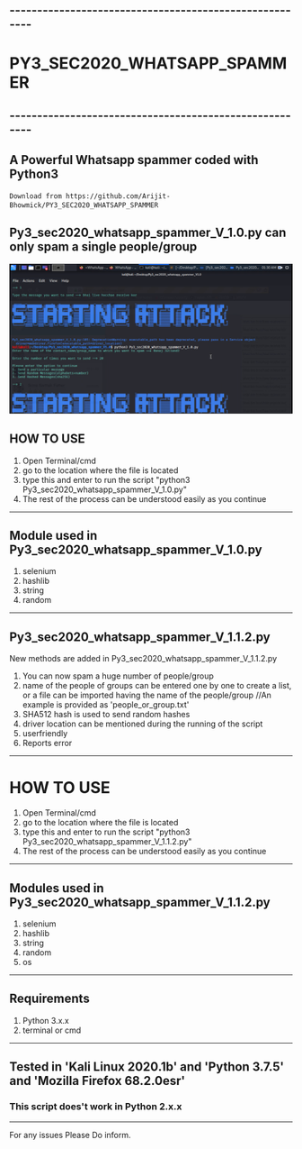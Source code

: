 ## -------------------------------------------------------
# PY3_SEC2020_WHATSAPP_SPAMMER
## -------------------------------------------------------
## A Powerful Whatsapp spammer coded with Python3
    Download from https://github.com/Arijit-Bhowmick/PY3_SEC2020_WHATSAPP_SPAMMER
    
## Py3_sec2020_whatsapp_spammer_V_1.0.py can only spam a single people/group
![PY3_SEC2020_WHATSAPP_SPAMMER](https://github.com/Arijit-Bhowmick/PY3_SEC2020_WHATSAPP_SPAMMER/blob/master/Pictures/PY3_SEC2020_WHATSAPP_SPAMMER.png)

## HOW TO USE
1. Open Terminal/cmd
2. go to the location where the file is located
3. type this and enter to run the script 
    "python3 Py3_sec2020_whatsapp_spammer_V_1.0.py"
4. The rest of the process can be understood easily as you continue
---------------------------------------------------------------
## Module used in Py3_sec2020_whatsapp_spammer_V_1.0.py
1. selenium
2. hashlib
3. string
4. random
---------------------------------------------------------------
## Py3_sec2020_whatsapp_spammer_V_1.1.2.py

New methods are added in Py3_sec2020_whatsapp_spammer_V_1.1.2.py
1. You can now spam a huge number of people/group
2. name of the people of groups can be entered one by one to create a list, or a file can be
    imported having the name of the people/group //An example is provided as 'people_or_group.txt'
3. SHA512 hash is used to send random hashes
4. driver location can be mentioned during the running of the script
5. userfriendly
6. Reports error
------------------------------------------------------------------
# HOW TO USE
1. Open Terminal/cmd
2. go to the location where the file is located
3. type this and enter to run the script 
    "python3 Py3_sec2020_whatsapp_spammer_V_1.1.2.py"
4. The rest of the process can be understood easily as you continue
----------------------------------------------------------------------
## Modules used in Py3_sec2020_whatsapp_spammer_V_1.1.2.py
1. selenium
2. hashlib
3. string
4. random
5. os
---------------------------------------------------------------
## Requirements
1. Python 3.x.x
2. terminal or cmd

---------------------------------------------------------------
## Tested in 'Kali Linux 2020.1b' and 'Python 3.7.5' and 'Mozilla Firefox 68.2.0esr'
### This script does't work in Python 2.x.x
---------------------------------------------------------------
For any issues Please Do inform.

